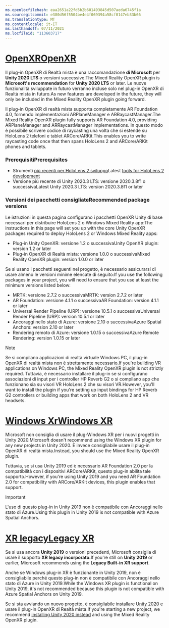 ```yaml
---
ms.openlocfilehash: eaa2651a22fd5b2b601493845d507aeda6745f1a
ms.sourcegitcommit: e380d56f5504be4e4f069394a58cf0147eb33b66
ms.translationtype: MT
ms.contentlocale: it-IT
ms.lasthandoff: 07/11/2021
ms.locfileid: "113603717"
---
```

# <a name="openxr"></a>[<span data-ttu-id="130db-101">OpenXR</span><span class="sxs-lookup"><span data-stu-id="130db-101">OpenXR</span></span>](#tab/openxr)

<span data-ttu-id="130db-102">Il plug-in OpenXR di Realtà mista è una raccomandazione **di Microsoft** per **Unity 2020 LTS** o versioni successive.</span><span class="sxs-lookup"><span data-stu-id="130db-102">The Mixed Reality OpenXR plugin is **Microsoft's recommendation** for **Unity 2020 LTS** or later.</span></span> <span data-ttu-id="130db-103">Le nuove funzionalità sviluppate in futuro verranno incluse solo nel plug-in OpenXR di Realtà mista in futuro.</span><span class="sxs-lookup"><span data-stu-id="130db-103">As new features are developed in the future, they will only be included in the Mixed Reality OpenXR plugin going forward.</span></span>

<span data-ttu-id="130db-104">Il plug-in OpenXR di realtà mista supporta completamente AR Foundation 4.0, fornendo implementazioni ARPlaneManager e ARRaycastManager.</span><span class="sxs-lookup"><span data-stu-id="130db-104">The Mixed Reality OpenXR plugin fully supports AR Foundation 4.0, providing ARPlaneManager and ARRaycastManager implementations.</span></span> <span data-ttu-id="130db-105">In questo modo è possibile scrivere codice di raycasting una volta che si estende su HoloLens 2 telefoni e tablet ARCore/ARKit.</span><span class="sxs-lookup"><span data-stu-id="130db-105">This enables you to write raycasting code once that then spans HoloLens 2 and ARCore/ARKit phones and tablets.</span></span>

### <a name="prerequisites"></a><span data-ttu-id="130db-106">Prerequisiti</span><span class="sxs-lookup"><span data-stu-id="130db-106">Prerequisites</span></span> 

* <span data-ttu-id="130db-107">Strumenti [più recenti per HoloLens 2 sviluppo](../../../install-the-tools.md?tabs=unity#installation-checklist)</span><span class="sxs-lookup"><span data-stu-id="130db-107">Latest [tools for HoloLens 2 development](../../../install-the-tools.md?tabs=unity#installation-checklist)</span></span>
* <span data-ttu-id="130db-108">Versione più recente di Unity 2020.3 LTS: versione 2020.3.8f1 o successiva</span><span class="sxs-lookup"><span data-stu-id="130db-108">Latest Unity 2020.3 LTS: version 2020.3.8f1 or later</span></span>

### <a name="recommended-package-versions"></a><span data-ttu-id="130db-109">Versioni dei pacchetti consigliate</span><span class="sxs-lookup"><span data-stu-id="130db-109">Recommended package versions</span></span>

<span data-ttu-id="130db-110">Le istruzioni in questa pagina configurano i pacchetti OpenXR Unity di base necessari per distribuire HoloLens 2 o Windows Mixed Reality app:</span><span class="sxs-lookup"><span data-stu-id="130db-110">The instructions in this page will set you up with the core Unity OpenXR packages required to deploy HoloLens 2 or Windows Mixed Reality apps:</span></span>

* <span data-ttu-id="130db-111">Plug-in Unity OpenXR: versione 1.2 o successiva</span><span class="sxs-lookup"><span data-stu-id="130db-111">Unity OpenXR plugin: version 1.2 or later</span></span>
* <span data-ttu-id="130db-112">Plug-in OpenXR di Realtà mista: versione 1.0.0 o successiva</span><span class="sxs-lookup"><span data-stu-id="130db-112">Mixed Reality OpenXR plugin: version 1.0.0 or later</span></span>

<span data-ttu-id="130db-113">Se si usano i pacchetti seguenti nel progetto, è necessario assicurarsi di usare almeno le versioni minime elencate di seguito:</span><span class="sxs-lookup"><span data-stu-id="130db-113">If you use the following packages in your project, you will need to ensure that you use at least the minimum versions listed below:</span></span>

* <span data-ttu-id="130db-114">MRTK: versione 2.7.2 o successiva</span><span class="sxs-lookup"><span data-stu-id="130db-114">MRTK: version 2.7.2 or later</span></span>
* <span data-ttu-id="130db-115">AR Foundation: versione 4.1.1 o successiva</span><span class="sxs-lookup"><span data-stu-id="130db-115">AR Foundation: version 4.1.1 or later</span></span>
* <span data-ttu-id="130db-116">Universal Render Pipeline (URP): versione 10.5.1 o successiva</span><span class="sxs-lookup"><span data-stu-id="130db-116">Universal Render Pipeline (URP): version 10.5.1 or later</span></span>
* <span data-ttu-id="130db-117">Ancoraggi nello stato di Azure: versione 2.10 o successiva</span><span class="sxs-lookup"><span data-stu-id="130db-117">Azure Spatial Anchors: version 2.10 or later</span></span>
* <span data-ttu-id="130db-118">Rendering remoto di Azure: versione 1.0.15 o successiva</span><span class="sxs-lookup"><span data-stu-id="130db-118">Azure Remote Rendering: version 1.0.15 or later</span></span>

> [!NOTE]
> <span data-ttu-id="130db-119">Se si compilano applicazioni di realtà virtuale Windows PC, il plug-in OpenXR di realtà mista non è strettamente necessario.</span><span class="sxs-lookup"><span data-stu-id="130db-119">If you're building VR applications on Windows PC, the Mixed Reality OpenXR plugin is not strictly required.</span></span> <span data-ttu-id="130db-120">Tuttavia, è necessario installare il plug-in se si configurano associazioni di input per i controller HP Reverb G2 o si compilano app che funzionano sia su visori VR HoloLens 2 che su visori VR.</span><span class="sxs-lookup"><span data-stu-id="130db-120">However, you'll want to install the plugin if you're setting up input bindings for HP Reverb G2 controllers or building apps that work on both HoloLens 2 and VR headsets.</span></span>

# <a name="windows-xr"></a>[<span data-ttu-id="130db-121">Windows Xr</span><span class="sxs-lookup"><span data-stu-id="130db-121">Windows XR</span></span>](#tab/windowsxr)

<span data-ttu-id="130db-122">Microsoft non consiglia di usare il plug-Windows XR per i nuovi progetti in Unity 2020.</span><span class="sxs-lookup"><span data-stu-id="130db-122">Microsoft doesn't recommend using the Windows XR plugin for any new projects in Unity 2020.</span></span>  <span data-ttu-id="130db-123">È invece consigliabile usare il plug-in OpenXR di realtà mista.</span><span class="sxs-lookup"><span data-stu-id="130db-123">Instead, you should use the Mixed Reality OpenXR plugin.</span></span>

<span data-ttu-id="130db-124">Tuttavia, se si usa Unity 2019 ed è necessario AR Foundation 2.0 per la compatibilità con i dispositivi ARCore/ARKit, questo plug-in abilita tale supporto.</span><span class="sxs-lookup"><span data-stu-id="130db-124">However, if you're using Unity 2019 and you need AR Foundation 2.0 for compatibility with ARCore/ARKit devices, this plugin enables that support.</span></span>

> [!IMPORTANT]
> <span data-ttu-id="130db-125">L'uso di questo plug-in in Unity 2019 non è compatibile con Ancoraggi nello stato di Azure.</span><span class="sxs-lookup"><span data-stu-id="130db-125">Using this plugin in Unity 2019 is not compatible with Azure Spatial Anchors.</span></span>

# <a name="legacy-xr"></a>[<span data-ttu-id="130db-126">XR legacy</span><span class="sxs-lookup"><span data-stu-id="130db-126">Legacy XR</span></span>](#tab/legacy)

<span data-ttu-id="130db-127">Se si usa ancora **Unity 2019** o versioni precedenti, Microsoft consiglia di usare il supporto **XR legacy incorporato.**</span><span class="sxs-lookup"><span data-stu-id="130db-127">If you're still on **Unity 2019** or earlier, Microsoft recommends using the **Legacy Built-in XR support**.</span></span>

<span data-ttu-id="130db-128">Anche se Windows plug-in XR è funzionante in Unity 2019, non è consigliabile perché questo plug-in non è compatibile con Ancoraggi nello stato di Azure in Unity 2019.</span><span class="sxs-lookup"><span data-stu-id="130db-128">While the Windows XR plugin is functional on Unity 2019, it's not recommended because this plugin is not compatible with Azure Spatial Anchors on Unity 2019.</span></span>

<span data-ttu-id="130db-129">Se si sta avviando un nuovo progetto, è consigliabile installare [Unity 2020](../../choosing-unity-version.md) e usare il plug-in OpenXR di Realtà mista.</span><span class="sxs-lookup"><span data-stu-id="130db-129">If you're starting a new project, we recommend [installing Unity 2020 instead](../../choosing-unity-version.md) and using the Mixed Reality OpenXR plugin.</span></span>